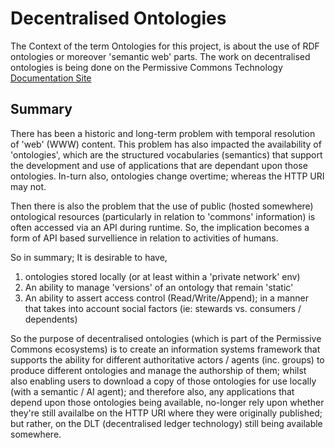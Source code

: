 # Decentralised Ontologies

The Context of the term Ontologies for this project, is about the use of RDF ontologies or moreover 'semantic web' parts.  The work on decentralised ontologies is being done on the Permissive Commons Technology [Documentation Site](https://pct-devdocs.webcivics.org/)

## Summary
There has been a historic and long-term problem with temporal resolution of 'web' (WWW) content.  This problem has also impacted the availability of 'ontologies', which are the structured vocabularies (semantics) that support the development and use of applications that are dependant upon those ontologies.  In-turn also, ontologies change overtime; whereas the HTTP URI may not. 

Then there is also the problem that the use of public (hosted somewhere) ontological resources (particularly in relation to 'commons' information) is often accessed via an API during runtime.  So, the implication becomes a form of API based survellience in relation to activities of humans. 

So in summary; It is desirable to have,
1. ontologies stored locally (or at least within a 'private network' env) 
2. An ability to manage 'versions' of an ontology that remain 'static'
3. An ability to assert access control (Read/Write/Append); in a manner that takes into account social factors (ie: stewards vs. consumers / dependents)

So the purpose of decentralised ontologies (which is part of the Permissive Commons ecosystems) is to create an information systems framework that supports the ability for different authoritative actors / agents (inc. groups) to produce different ontologies and manage the authorship of them; whilst also enabling users to download a copy of those ontologies for use locally (with a semantic / AI agent); and therefore also, any applications that depend upon those ontologies being available, no-longer rely upon whether they're still availalbe on the HTTP URI where they were originally published; but rather, on the DLT (decentralised ledger technology) still being available somewhere.  